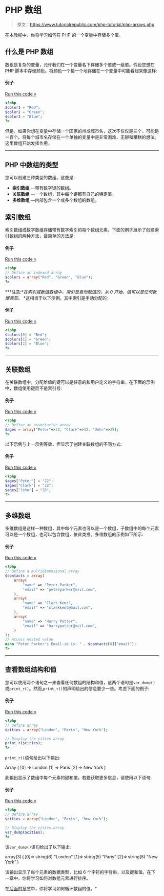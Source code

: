 # PHP 数组

> 原文：<https://www.tutorialrepublic.com/php-tutorial/php-arrays.php>

在本教程中，你将学习如何在 PHP 的一个变量中存储多个值。

## 什么是 PHP 数组

数组是复杂的变量，允许我们在一个变量名下存储多个值或一组值。假设您想在 PHP 脚本中存储颜色。将颜色一个接一个地存储在一个变量中可能看起来像这样:

#### 例子

[Run this code »](../codelab.php?topic=php&file=storing-values-in-different-variables "Run this code to view the output")

```php
<?php
$color1 = "Red";
$color2 = "Green";
$color3 = "Blue";
?>
```

但是，如果你想在变量中存储一个国家的州或城市名，这次不仅仅是三个，可能是一百个。将每个城市名存储在一个单独的变量中是非常困难、无聊和糟糕的想法。这里数组开始发挥作用。

* * *

## PHP 中数组的类型

您可以创建三种类型的数组。这些是:

*   **索引数组** —带有数字键的数组。
*   **关联数组** —一个数组，其中每个键都有自己的特定值。
*   **多维数组** —内部包含一个或多个数组的数组。

## 索引数组

索引数组或数字数组存储带有数字索引的每个数组元素。下面的例子展示了创建索引数组的两种方法，最简单的方法是:

#### 例子

[Run this code »](../codelab.php?topic=php&file=indexed-array-01 "Run this code to view the output")

```php
<?php
// Define an indexed array
$colors = array("Red", "Green", "Blue");
?>
```

 ***注意:**在索引或数值数组中，索引是自动赋值的，从 0 开始，值可以是任何数据类型。*  *这相当于以下示例，其中索引是手动分配的:

#### 例子

[Run this code »](../codelab.php?topic=php&file=indexed-array-02 "Run this code to view the output")

```php
<?php
$colors[0] = "Red"; 
$colors[1] = "Green"; 
$colors[2] = "Blue"; 
?>
```

* * *

## 关联数组

在关联数组中，分配给值的键可以是任意的和用户定义的字符串。在下面的示例中，数组使用键而不是索引号:

#### 例子

[Run this code »](../codelab.php?topic=php&file=associative-array-01 "Run this code to view the output")

```php
<?php
// Define an associative array
$ages = array("Peter"=>22, "Clark"=>32, "John"=>28);
?>
```

以下示例与上一示例等效，但显示了创建关联数组的不同方式:

#### 例子

[Run this code »](../codelab.php?topic=php&file=associative-array-02 "Run this code to view the output")

```php
<?php
$ages["Peter"] = "22";
$ages["Clark"] = "32";
$ages["John"] = "28";
?>
```

* * *

## 多维数组

多维数组是这样一种数组，其中每个元素也可以是一个数组，子数组中的每个元素可以是一个数组，也可以包含数组，依此类推。多维数组的示例如下所示:

#### 例子

[Run this code »](../codelab.php?topic=php&file=multidimensional-array "Run this code to view the output")

```php
<?php
// Define a multidimensional array
$contacts = array(
    array(
        "name" => "Peter Parker",
        "email" => "peterparker@mail.com",
    ),
    array(
        "name" => "Clark Kent",
        "email" => "clarkkent@mail.com",
    ),
    array(
        "name" => "Harry Potter",
        "email" => "harrypotter@mail.com",
    )
);
// Access nested value
echo "Peter Parker's Email-id is: " . $contacts[0]["email"];
?>
```

* * *

## 查看数组结构和值

您可以使用两个语句之一来查看任何数组的结构和值，这两个语句是`var_dump()`或`print_r()`。然而,`print_r()`的声明给出的信息要少一些。考虑下面的例子:

#### 例子

[Run this code »](../codelab.php?topic=php&file=view-array-structure "Run this code to view the output")

```php
<?php
// Define array
$cities = array("London", "Paris", "New York");

// Display the cities array
print_r($cities);
?>
```

`print_r()`语句给出以下输出:

Array ( [0] => London [1] => Paris [2] => New York )

此输出显示了数组中每个元素的键和值。若要获取更多信息，请使用以下语句:

#### 例子

[Run this code »](../codelab.php?topic=php&file=get-complete-array-information "Run this code to view the output")

```php
<?php
// Define array
$cities = array("London", "Paris", "New York");

// Display the cities array
var_dump($cities);
?>
```

该`var_dump()`语句给出了以下输出:

array(3) { [0]=> string(6) "London" [1]=> string(5) "Paris" [2]=> string(8) "New York" }

该输出显示了每个元素的数据类型，比如 6 个字符的字符串，以及键和值。在下一章中，你将学习如何对数组元素进行排序。

在[后面的章节](php-loops.php)中，你将学习如何循环数组的值。*